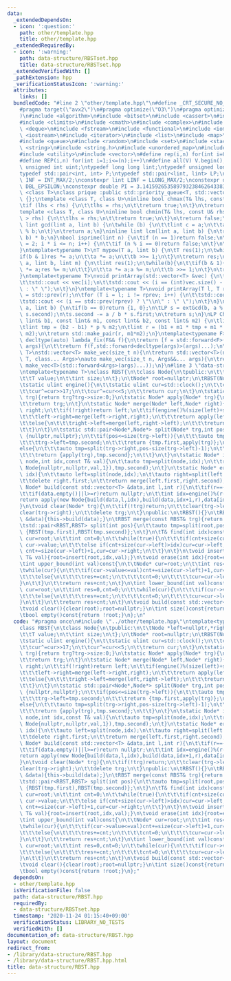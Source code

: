 ```yaml
---
data:
  _extendedDependsOn:
  - icon: ':question:'
    path: other/template.hpp
    title: other/template.hpp
  _extendedRequiredBy:
  - icon: ':warning:'
    path: data-structure/RBSTset.hpp
    title: data-structure/RBSTset.hpp
  _extendedVerifiedWith: []
  _pathExtension: hpp
  _verificationStatusIcon: ':warning:'
  attributes:
    links: []
  bundledCode: "#line 2 \"other/template.hpp\"\n#define _CRT_SECURE_NO_WARNINGS\n\
    #pragma target(\"avx2\")\n#pragma optimize(\"O3\")\n#pragma optimize(\"unroll-loops\"\
    )\n#include <algorithm>\n#include <bitset>\n#include <cassert>\n#include <cfloat>\n\
    #include <climits>\n#include <cmath>\n#include <complex>\n#include <ctime>\n#include\
    \ <deque>\n#include <fstream>\n#include <functional>\n#include <iomanip>\n#include\
    \ <iostream>\n#include <iterator>\n#include <list>\n#include <map>\n#include <memory>\n\
    #include <queue>\n#include <random>\n#include <set>\n#include <stack>\n#include\
    \ <string>\n#include <string.h>\n#include <unordered_map>\n#include <unordered_set>\n\
    #include <utility>\n#include <vector>\n#define rep(i,n) for(int i=0;i<(n);i++)\n\
    #define REP(i,n) for(int i=1;i<=(n);i++)\n#define all(V) V.begin(),V.end()\ntypedef\
    \ unsigned int uint;\ntypedef long long lint;\ntypedef unsigned long long ulint;\n\
    typedef std::pair<int, int> P;\ntypedef std::pair<lint, lint> LP;\nconstexpr int\
    \ INF = INT_MAX/2;\nconstexpr lint LINF = LLONG_MAX/2;\nconstexpr double eps =\
    \ DBL_EPSILON;\nconstexpr double PI = 3.141592653589793238462643383279;\ntemplate\
    \ <class T>\nclass prique :public std::priority_queue<T, std::vector<T>, std::greater<T>>\
    \ {};\ntemplate <class T, class U>\ninline bool chmax(T& lhs, const U& rhs) {\n\
    \tif (lhs < rhs) {\n\t\tlhs = rhs;\n\t\treturn true;\n\t}\n\treturn false;\n}\n\
    template <class T, class U>\ninline bool chmin(T& lhs, const U& rhs) {\n\tif (lhs\
    \ > rhs) {\n\t\tlhs = rhs;\n\t\treturn true;\n\t}\n\treturn false;\n}\ninline\
    \ lint gcd(lint a, lint b) {\n\twhile (b) {\n\t\tlint c = a;\n\t\ta = b; b = c\
    \ % b;\n\t}\n\treturn a;\n}\ninline lint lcm(lint a, lint b) {\n\treturn a / gcd(a,\
    \ b) * b;\n}\nbool isprime(lint n) {\n\tif (n == 1)return false;\n\tfor (int i\
    \ = 2; i * i <= n; i++) {\n\t\tif (n % i == 0)return false;\n\t}\n\treturn true;\n\
    }\ntemplate<typename T>\nT mypow(T a, lint b) {\n\tT res(1);\n\twhile(b){\n\t\t\
    if(b & 1)res *= a;\n\t\ta *= a;\n\t\tb >>= 1;\n\t}\n\treturn res;\n}\nlint modpow(lint\
    \ a, lint b, lint m) {\n\tlint res(1);\n\twhile(b){\n\t\tif(b & 1){\n\t\t\tres\
    \ *= a;res %= m;\n\t\t}\n\t\ta *= a;a %= m;\n\t\tb >>= 1;\n\t}\n\treturn res;\n\
    }\ntemplate<typename T>\nvoid printArray(std::vector<T> &vec) {\n\trep(i, vec.size()){\n\
    \t\tstd::cout << vec[i];\n\t\tstd::cout << (i == (int)vec.size() - 1 ? \"\\n\"\
    \ : \" \");\n\t}\n}\ntemplate<typename T>\nvoid printArray(T l, T r) {\n\tT rprev\
    \ = std::prev(r);\n\tfor (T i = l; i != rprev; i++) {\n\t\tstd::cout << *i;\n\t\
    \tstd::cout << (i == std::prev(rprev) ? \"\\n\" : \" \");\n\t}\n}\nLP extGcd(lint\
    \ a, lint b) {\n\tif(b == 0)return {1, 0};\n\tLP s = extGcd(b, a % b);\n\tstd::swap(s.first,\
    \ s.second);\n\ts.second -= a / b * s.first;\n\treturn s;\n}\nLP ChineseRem(const\
    \ lint& b1, const lint& m1, const lint& b2, const lint& m2) {\n\tlint p = extGcd(m1,m2).first;\n\
    \tlint tmp = (b2 - b1) * p % m2;\n\tlint r = (b1 + m1 * tmp + m1 * m2) % (m1 *\
    \ m2);\n\treturn std::make_pair(r, m1*m2);\n}\ntemplate<typename F>\ninline constexpr\
    \ decltype(auto) lambda_fix(F&& f){\n\treturn [f = std::forward<F>(f)](auto&&...\
    \ args){\n\t\treturn f(f,std::forward<decltype(args)>(args)...);\n\t};\n}\ntemplate<typename\
    \ T>\nstd::vector<T> make_vec(size_t n){\n\treturn std::vector<T>(n);\n}\ntemplate<typename\
    \ T, class... Args>\nauto make_vec(size_t n, Args&&... args){\n\treturn std::vector<decltype(make_vec<T>(args...))>(n,\
    \ make_vec<T>(std::forward<Args>(args)...));\n}\n#line 3 \"data-structure/RBST.hpp\"\
    \ntemplate<typename T>\nclass RBST{\n\tclass Node{\n\tpublic:\n\t\tNode *left=nullptr,*right=nullptr;\n\
    \t\tT value;\n\t\tint size;\n\t};\n\tNode* root=nullptr;\n\tRBST(Node* r):root(r){}\n\
    \tstatic ulint engine(){\n\t\tstatic ulint cur=std::clock();\n\t\tcur^=cur<<13;\n\
    \t\tcur^=cur>>17;\n\t\tcur^=cur<<5;\n\t\treturn cur;\n\t}\n\tstatic int size(Node*\
    \ trg){return trg?trg->size:0;}\n\tstatic Node* apply(Node* trg){\n\t\ttrg->size=size(trg->left)+size(trg->right)+1;\n\
    \t\treturn trg;\n\t}\n\tstatic Node* merge(Node* left,Node* right){\n\t\tif(!left)return\
    \ right;\n\t\tif(!right)return left;\n\t\tif(engine()%(size(left)+size(right))<size(left)){\n\
    \t\t\tleft->right=merge(left->right,right);\n\t\t\treturn apply(left);\n\t\t}\n\
    \t\telse{\n\t\t\tright->left=merge(left,right->left);\n\t\t\treturn apply(right);\n\
    \t\t}\n\t}\n\tstatic std::pair<Node*,Node*> split(Node* trg,int pos){\n\t\tif(!trg)return\
    \ {nullptr,nullptr};\n\t\tif(pos<=size(trg->left)){\n\t\t\tauto tmp=split(trg->left,pos);\n\
    \t\t\ttrg->left=tmp.second;\n\t\t\treturn {tmp.first,apply(trg)};\n\t\t}\n\t\t\
    else{\n\t\t\tauto tmp=split(trg->right,pos-size(trg->left)-1);\n\t\t\ttrg->right=tmp.first;\n\
    \t\t\treturn {apply(trg),tmp.second};\n\t\t}\n\t}\n\tstatic Node* insert(Node*\
    \ node,int idx,const T& val){\n\t\tauto tmp=split(node,idx);\n\t\treturn merge(merge(tmp.first,new\
    \ Node{nullptr,nullptr,val,1}),tmp.second);\n\t}\n\tstatic Node* erase(Node* node,int\
    \ idx){\n\t\tauto left=split(node,idx);\n\t\tauto right=split(left.second,1);\n\
    \t\tdelete right.first;\n\t\treturn merge(left.first,right.second);\n\t}\n\tstatic\
    \ Node* build(const std::vector<T> &data,int l,int r){\n\t\tif(r==-1)r=data.size();\n\
    \t\tif(data.empty()||l>=r)return nullptr;\n\t\tint idx=engine()%(r-l)+l;\n\t\t\
    return apply(new Node{build(data,l,idx),build(data,idx+1,r),data[idx],1});\n\t\
    }\n\tvoid clear(Node* trg){\n\t\tif(!trg)return;\n\t\tclear(trg->left);\n\t\t\
    clear(trg->right);\n\t\tdelete trg;\n\t}\npublic:\n\tRBST(){}\n\tRBST(const std::vector<T>\
    \ &data){this->build(data);}\n\tRBST merge(const RBST& trg){return RBST(merge(root,trg.root));}\n\
    \tstd::pair<RBST,RBST> split(int pos){\n\t\tauto tmp=split(root,pos);\n\t\treturn\
    \ {RBST(tmp.first),RBST(tmp.second)};\n\t}\n\tT& find(int idx)const{\n\t\tNode*\
    \ cur=root;\n\t\tint cnt=0;\n\t\twhile(true){\n\t\t\tif(cnt+size(cur->left)==idx)return\
    \ cur->value;\n\t\t\telse if(cnt+size(cur->left)>idx)cur=cur->left;\n\t\t\telse\
    \ cnt+=size(cur->left)+1,cur=cur->right;\n\t\t}\n\t}\n\tvoid insert(int idx,const\
    \ T& val){root=insert(root,idx,val);}\n\tvoid erase(int idx){root=erase(root,idx);}\n\
    \tint upper_bound(int val)const{\n\t\tNode* cur=root;\n\t\tint res=0,cnt=0;\n\t\
    \twhile(cur){\n\t\t\tif(cur->value<=val)cnt+=size(cur->left)+1,cur=cur->right;\n\
    \t\t\telse{\n\t\t\t\tres+=cnt;\n\t\t\t\tcnt=0;\n\t\t\t\tcur=cur->left;\n\t\t\t\
    }\n\t\t}\n\t\treturn res+cnt;\n\t}\n\tint lower_bound(int val)const{\n\t\tNode*\
    \ cur=root;\n\t\tint res=0,cnt=0;\n\t\twhile(cur){\n\t\t\tif(cur->value<val)cnt+=size(cur->left)+1,cur=cur->right;\n\
    \t\t\telse{\n\t\t\t\tres+=cnt;\n\t\t\t\tcnt=0;\n\t\t\t\tcur=cur->left;\n\t\t\t\
    }\n\t\t}\n\t\treturn res+cnt;\n\t}\n\tvoid build(const std::vector<T> &data){root=build(data,0,-1);}\n\
    \tvoid clear(){clear(root);root=nullptr;}\n\tint size()const{return empty()?0:root->size;}\n\
    \tbool empty()const{return !root;}\n};\n"
  code: "#pragma once\n#include \"../other/template.hpp\"\ntemplate<typename T>\n\
    class RBST{\n\tclass Node{\n\tpublic:\n\t\tNode *left=nullptr,*right=nullptr;\n\
    \t\tT value;\n\t\tint size;\n\t};\n\tNode* root=nullptr;\n\tRBST(Node* r):root(r){}\n\
    \tstatic ulint engine(){\n\t\tstatic ulint cur=std::clock();\n\t\tcur^=cur<<13;\n\
    \t\tcur^=cur>>17;\n\t\tcur^=cur<<5;\n\t\treturn cur;\n\t}\n\tstatic int size(Node*\
    \ trg){return trg?trg->size:0;}\n\tstatic Node* apply(Node* trg){\n\t\ttrg->size=size(trg->left)+size(trg->right)+1;\n\
    \t\treturn trg;\n\t}\n\tstatic Node* merge(Node* left,Node* right){\n\t\tif(!left)return\
    \ right;\n\t\tif(!right)return left;\n\t\tif(engine()%(size(left)+size(right))<size(left)){\n\
    \t\t\tleft->right=merge(left->right,right);\n\t\t\treturn apply(left);\n\t\t}\n\
    \t\telse{\n\t\t\tright->left=merge(left,right->left);\n\t\t\treturn apply(right);\n\
    \t\t}\n\t}\n\tstatic std::pair<Node*,Node*> split(Node* trg,int pos){\n\t\tif(!trg)return\
    \ {nullptr,nullptr};\n\t\tif(pos<=size(trg->left)){\n\t\t\tauto tmp=split(trg->left,pos);\n\
    \t\t\ttrg->left=tmp.second;\n\t\t\treturn {tmp.first,apply(trg)};\n\t\t}\n\t\t\
    else{\n\t\t\tauto tmp=split(trg->right,pos-size(trg->left)-1);\n\t\t\ttrg->right=tmp.first;\n\
    \t\t\treturn {apply(trg),tmp.second};\n\t\t}\n\t}\n\tstatic Node* insert(Node*\
    \ node,int idx,const T& val){\n\t\tauto tmp=split(node,idx);\n\t\treturn merge(merge(tmp.first,new\
    \ Node{nullptr,nullptr,val,1}),tmp.second);\n\t}\n\tstatic Node* erase(Node* node,int\
    \ idx){\n\t\tauto left=split(node,idx);\n\t\tauto right=split(left.second,1);\n\
    \t\tdelete right.first;\n\t\treturn merge(left.first,right.second);\n\t}\n\tstatic\
    \ Node* build(const std::vector<T> &data,int l,int r){\n\t\tif(r==-1)r=data.size();\n\
    \t\tif(data.empty()||l>=r)return nullptr;\n\t\tint idx=engine()%(r-l)+l;\n\t\t\
    return apply(new Node{build(data,l,idx),build(data,idx+1,r),data[idx],1});\n\t\
    }\n\tvoid clear(Node* trg){\n\t\tif(!trg)return;\n\t\tclear(trg->left);\n\t\t\
    clear(trg->right);\n\t\tdelete trg;\n\t}\npublic:\n\tRBST(){}\n\tRBST(const std::vector<T>\
    \ &data){this->build(data);}\n\tRBST merge(const RBST& trg){return RBST(merge(root,trg.root));}\n\
    \tstd::pair<RBST,RBST> split(int pos){\n\t\tauto tmp=split(root,pos);\n\t\treturn\
    \ {RBST(tmp.first),RBST(tmp.second)};\n\t}\n\tT& find(int idx)const{\n\t\tNode*\
    \ cur=root;\n\t\tint cnt=0;\n\t\twhile(true){\n\t\t\tif(cnt+size(cur->left)==idx)return\
    \ cur->value;\n\t\t\telse if(cnt+size(cur->left)>idx)cur=cur->left;\n\t\t\telse\
    \ cnt+=size(cur->left)+1,cur=cur->right;\n\t\t}\n\t}\n\tvoid insert(int idx,const\
    \ T& val){root=insert(root,idx,val);}\n\tvoid erase(int idx){root=erase(root,idx);}\n\
    \tint upper_bound(int val)const{\n\t\tNode* cur=root;\n\t\tint res=0,cnt=0;\n\t\
    \twhile(cur){\n\t\t\tif(cur->value<=val)cnt+=size(cur->left)+1,cur=cur->right;\n\
    \t\t\telse{\n\t\t\t\tres+=cnt;\n\t\t\t\tcnt=0;\n\t\t\t\tcur=cur->left;\n\t\t\t\
    }\n\t\t}\n\t\treturn res+cnt;\n\t}\n\tint lower_bound(int val)const{\n\t\tNode*\
    \ cur=root;\n\t\tint res=0,cnt=0;\n\t\twhile(cur){\n\t\t\tif(cur->value<val)cnt+=size(cur->left)+1,cur=cur->right;\n\
    \t\t\telse{\n\t\t\t\tres+=cnt;\n\t\t\t\tcnt=0;\n\t\t\t\tcur=cur->left;\n\t\t\t\
    }\n\t\t}\n\t\treturn res+cnt;\n\t}\n\tvoid build(const std::vector<T> &data){root=build(data,0,-1);}\n\
    \tvoid clear(){clear(root);root=nullptr;}\n\tint size()const{return empty()?0:root->size;}\n\
    \tbool empty()const{return !root;}\n};"
  dependsOn:
  - other/template.hpp
  isVerificationFile: false
  path: data-structure/RBST.hpp
  requiredBy:
  - data-structure/RBSTset.hpp
  timestamp: '2020-11-24 01:15:40+09:00'
  verificationStatus: LIBRARY_NO_TESTS
  verifiedWith: []
documentation_of: data-structure/RBST.hpp
layout: document
redirect_from:
- /library/data-structure/RBST.hpp
- /library/data-structure/RBST.hpp.html
title: data-structure/RBST.hpp
---
```

